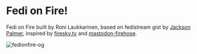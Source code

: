 # Fedi on Fire!

Fedi on Fire built by Roni Laukkarinen, based on fedistream gist by [Jackson Palmer](https://github.com/ummjackson), inspired by [firesky.tv](https://firesky.tv/) and [mastodon-firehose](https://github.com/cscape/mastodon-firehose).

![fedionfire-og](https://github.com/ronilaukkarinen/fedionfire/assets/1534150/c26f45d0-f120-4362-8f67-54bb80ea684e)
